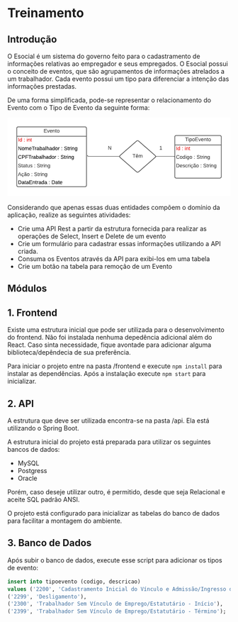 # Treinamento

## Introdução

O Esocial é um sistema do governo feito para o cadastramento de informações relativas ao empregador e seus empregados. O Esocial possui o conceito de eventos, que são agrupamentos de informações atrelados a um trabalhador. Cada evento possui um tipo para diferenciar a intenção das informações prestadas. 

De uma forma simplificada, pode-se representar o relacionamento do Evento com o Tipo de Evento da seguinte forma:

![](/diagrama.png)

Considerando que apenas essas duas entidades compõem o domínio da aplicação, realize as seguintes atividades:

- Crie uma API Rest a partir da estrutura fornecida para realizar as operações de Select, Insert e Delete de um evento
- Crie um formulário para cadastrar essas informações utilizando a API criada. 
- Consuma os Eventos através da API para exibi-los em uma tabela
- Crie um botão na tabela para remoção de um Evento

## Módulos

## 1. Frontend

Existe uma estrutura inicial que pode ser utilizada para o desenvolvimento do frontend. Não foi instalada nenhuma depedência adicional além do React. Caso sinta necessidade, fique avontade para adicionar alguma biblioteca/depêndecia de sua preferência.

Para iniciar o projeto entre na pasta /frontend e execute `npm install` para instalar as dependências. Após a instalação execute `npm start` para inicializar.

## 2. API

A estrutura que deve ser utilizada encontra-se na pasta /api. Ela está utilizando o Spring 
Boot. 

A estrutura inicial do projeto está preparada para utilizar os seguintes bancos de dados:

- MySQL
- Postgress
- Oracle

Porém, caso deseje utilizar outro, é permitido, desde que seja Relacional e aceite SQL padrão ANSI.

O projeto está configurado para inicializar as tabelas do banco de dados para facilitar a montagem do ambiente. 

## 3. Banco de Dados

Após subir o banco de dados, execute esse script para adicionar os tipos de evento:

~~~sql
insert into tipoevento (codigo, descricao) 
values ('2200', 'Cadastramento Inicial do Vínculo e Admissão/Ingresso de Trabalhador'),
('2299', 'Desligamento'),
('2300', 'Trabalhador Sem Vínculo de Emprego/Estatutário - Início'),
('2399', 'Trabalhador Sem Vínculo de Emprego/Estatutário - Término');
~~~




